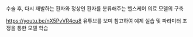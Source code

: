 수술 후, 다시 재발하는 환자와 정상인 환자를 분류해주는 헬스케어 의료 모델의 구축

https://youtu.be/nX5PvVR4cu8 유튜브를 보며 참고하여 예제 실습 및 파라미터 조정을 통한 모델 학습
